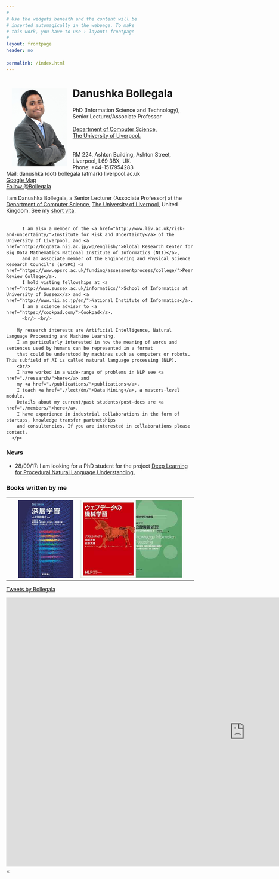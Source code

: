 ```yaml
---
#
# Use the widgets beneath and the content will be
# inserted automagically in the webpage. To make
# this work, you have to use › layout: frontpage
#
layout: frontpage
header: no

permalink: /index.html
---
```


<div class="home">

<p><img src="./images/danushka.jpg" align="left" width="148" height="208" vspace="4" hspace="15"/>
          <div><h1 class="title"> Danushka Bollegala</h1></div>
        PhD (Information Science and Technology),<br />
         Senior Lecturer/Associate Professor<br/>
        <br/>
        <a href="http://www.csc.liv.ac.uk/">
        Department of Computer Science,</a><br/>
        <!--
        <a href="http://www.liv.ac.uk/electrical-engineering-electronics-and-computer-science/">
          School of Electrical Engineering, Electronics, and Computer Science </a>,<br/>-->
        <a href="http://www.liv.ac.uk/">
          The University of Liverpool.</a><br/>
        <br/>
        <br/> 
        RM 224, Ashton Building, Ashton Street, Liverpool, L69 3BX, UK.<br/>
        Phone: +44-1517954283<br/>
        Mail: danushka (dot) bollegala (atmark) liverpool.ac.uk <br/>
        <a href="https://www.google.com/maps/d/u/0/viewer?ll=53.406497%2C-2.966373&spn=0%2C0&hl=en&t=h&msa=0&source=embed&ie=UTF8&mid=1jSFL6jBzMMw1O2cF6rKUCC8XDA4">Google Map</a><br/>
        <a href="http://twitter.com/Bollegala" class="twitter-follow-button">Follow @Bollegala</a>
        <script
        src="http://platform.twitter.com/widgets.js"
        type="text/javascript"></script>        
      </p>

  <p>  
        I am Danushka Bollegala, a Senior Lecturer (Associate Professor) at the
          <a href="http://www.liv.ac.uk/computer-science/">Department of Computer Science</a>, <a href="http://www.liv.ac.uk/">The University of Liverpool</a>, United Kingdom. 
        See my <a href="./cv/">short vita</a>.
          <br/> <br/>

          I am also a member of the <a href="http://www.liv.ac.uk/risk-and-uncertainty/">Institute for Risk and Uncertainty</a> of the University of Liverpool, and <a href="http://bigdata.nii.ac.jp/wp/english/">Global Research Center for Big Data Mathematics National Institute of Informatics (NII)</a>,
          and an associate member of the Enginnering and Physical Science Research Council's (EPSRC) <a href="https://www.epsrc.ac.uk/funding/assessmentprocess/college/">Peer Review College</a>. 
          I hold visting fellowships at <a href="http://www.sussex.ac.uk/informatics/">School of Informatics at University of Sussex</a> and <a href="http://www.nii.ac.jp/en/">National Institute of Informatics</a>.
          I am a science advisor to <a href="https://cookpad.com/">Cookpad</a>.
          <br/> <br/>

        My research interests are Artificial Intelligence, Natural Language Processing and Machine Learning.
        I am particularly interested in how the meaning of words and sentences used by humans can be represented in a format
        that could be understood by machines such as computers or robots. This subfield of AI is called natural language processing (NLP). 
        <br/>
        I have worked in a wide-range of problems in NLP see <a href="./research/">here</a> and 
        my <a href="./publications/">publications</a>.
        I teach <a href="./lect/dm/">Data Mining</a>, a masters-level module.
        Details about my current/past students/post-docs are <a href="./members/">here</a>.
        I have experience in industrial collaborations in the form of startups, knowledge transfer partnetships
        and consultencies. If you are interested in collaborations please contact.
      </p>    

<h3>News</h3>
<ul>
  <li>28/09/17: I am looking for a PhD student for the project <a href="https://www.findaphd.com/search/ProjectDetails.aspx?PJID=89096">Deep Learning for Procedural Natural Language Understanding.</a></li>
</ul>

<h3>Books written by me</h3>
<table>
<tr>
<td> <a href="https://www.amazon.co.jp/%E6%B7%B1%E5%B1%A4%E5%AD%A6%E7%BF%92-Deep-Learning-%E9%BA%BB%E7%94%9F-%E8%8B%B1%E6%A8%B9-ebook/dp/B01B768QJW/ref=sr_1_1?ie=UTF8&qid=1471211449&sr=8-1&keywords=%E3%83%9C%E3%83%AC%E3%82%AC%E3%83%A9%E3%83%80%E3%83%8C%E3%82%B7%E3%82%AB"><img src="./images/dlbook.jpg" align="left" width="148" height="208" vspace="4" hspace="25"/></a> </td>
<td> <a href="https://www.amazon.co.jp/%E3%82%A6%E3%82%A7%E3%83%96%E3%83%87%E3%83%BC%E3%82%BF%E3%81%AE%E6%A9%9F%E6%A2%B0%E5%AD%A6%E7%BF%92-%E6%A9%9F%E6%A2%B0%E5%AD%A6%E7%BF%92%E3%83%97%E3%83%AD%E3%83%95%E3%82%A7%E3%83%83%E3%82%B7%E3%83%A7%E3%83%8A%E3%83%AB%E3%82%B7%E3%83%AA%E3%83%BC%E3%82%BA-%E3%83%80%E3%83%8C%E3%82%B7%E3%82%AB%E3%83%BB%E3%83%9C%E3%83%AC%E3%82%AC%E3%83%A9/dp/4061529188/ref=sr_1_2?ie=UTF8&qid=1471211449&sr=8-2&keywords=%E3%83%9C%E3%83%AC%E3%82%AC%E3%83%A9%E3%83%80%E3%83%8C%E3%82%B7%E3%82%AB"><img src="./images/webbook.jpg" align="middle" width="148" height="208" vspace="4" hspace="25"/> </a></td>
<td> <a href="https://www.amazon.co.jp/%E6%9D%B1%E4%BA%AC%E5%A4%A7%E5%AD%A6%E5%B7%A5%E5%AD%A6%E6%95%99%E7%A8%8B-%E6%83%85%E5%A0%B1%E5%B7%A5%E5%AD%A6-%E7%9F%A5%E8%AD%98%E6%83%85%E5%A0%B1%E5%87%A6%E7%90%86-%E4%BC%8A%E5%BA%AD-%E6%96%89%E5%BF%97/dp/4621300237/ref=sr_1_3?ie=UTF8&qid=1471211449&sr=8-3&keywords=%E3%83%9C%E3%83%AC%E3%82%AC%E3%83%A9%E3%83%80%E3%83%8C%E3%82%B7%E3%82%AB"><img src="./images/knowbook.jpg" align="right" width="148" height="208" vspace="4" hspace="25"/> </a></td>
</tr>
</table>

<a class="twitter-timeline" data-width="610" data-height="600" data-theme="light" data-link-color="#2B7BB9" href="https://twitter.com/Bollegala">Tweets by Bollegala</a> <script async src="//platform.twitter.com/widgets.js" charset="utf-8"></script> </div>

<div id="videoModal" class="reveal-modal large" data-reveal="">
  <div class="flex-video widescreen vimeo" style="display: block;">
    <iframe width="1280" height="720" src="https://www.youtube.com/embed/3b5zCFSmVvU" frameborder="0" allowfullscreen></iframe>
  </div>
  <a class="close-reveal-modal">&#215;</a>
</div>
